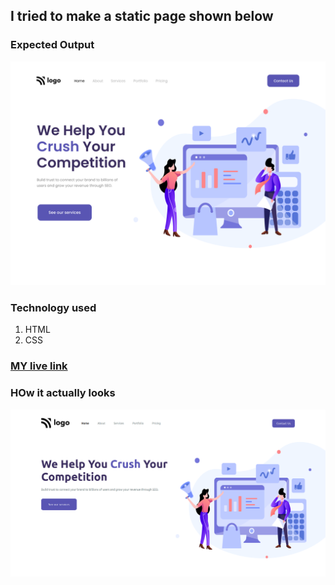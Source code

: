 ## I tried to make a static page shown below

### Expected Output
![output](/FSJS%202.0%20Project%2001/output.png)  

### Technology used 
 1. HTML 
 2. CSS

### [MY live link](https://sensational-flan-6b8c1d.netlify.app/)

### HOw it actually looks
![output](/FSJS%202.0%20Project%2001/My_output.png)

